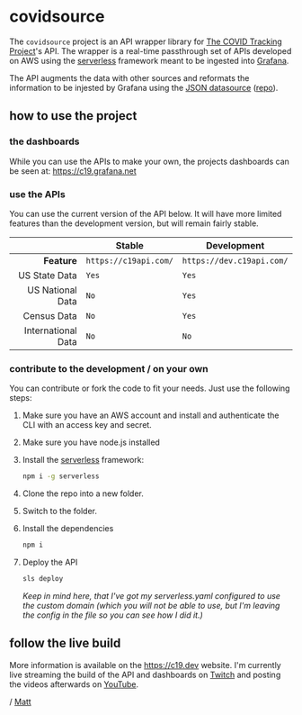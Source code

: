 # covidsource

The `covidsource` project is an API wrapper library for [The COVID Tracking Project](https://covidtracking.com/)'s API. The wrapper is a real-time passthrough set of APIs developed on AWS using the [serverless](https://serverless.com/) framework meant to be ingested into [Grafana](https://grafana.com/).

The API augments the data with other sources and reformats the information to be injested by Grafana using the [JSON datasource](https://grafana.com/plugins/simpod-json-datasource) ([repo](https://github.com/simPod/grafana-json-datasource)).

## how to use the project

### the dashboards

While you can use the APIs to make your own, the projects dashboards can be seen at: https://c19.grafana.net

### use the APIs

You can use the current version of the API below. It will have more limited features than the development version, but will remain fairly stable.

|                    | Stable                | Development               |
| -----------------: | --------------------- | ------------------------- |
|        **Feature** | `https://c19api.com/` | `https://dev.c19api.com/` |
|      US State Data | `Yes`                 | `Yes`                     |
|   US National Data | `No`                  | `Yes`                      |
|        Census Data | `No`                  | `Yes`                      |
| International Data | `No`                  | `No`                      |

### contribute to the development / on your own

You can contribute or fork the code to fit your needs. Just use the following steps:

1. Make sure you have an AWS account and install and authenticate the CLI with an access key and secret.

2. Make sure you have node.js installed

3. Install the [serverless](https://serverless.com/) framework:

   ```bash
   npm i -g serverless
   ```

4. Clone the repo into a new folder.

5. Switch to the folder.

6. Install the dependencies

   ```bash
   npm i
   ```
6. Deploy the API

   ```bash
   sls deploy
   ```
   
   *Keep in mind here, that I've got my serverless.yaml configured to use the custom domain (which you will not be able to use, but I'm leaving the config in the file so you can see how I did it.)*

## follow the live build

More information is available on the https://c19.dev website. I'm currently live streaming the build of the API and dashboards on [Twitch](https://www.twitch.tv/hrudotsh) and posting the videos afterwards on [YouTube](https://www.youtube.com/channel/UC_D6qpdhkoJJZE_CGFyVhog).

/ [Matt](https://www.linkedin.com/in/hrushka/)

